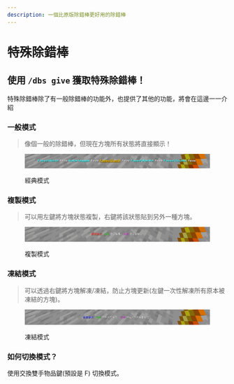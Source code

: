 ```yaml
---
description: 一個比原版除錯棒更好用的除錯棒
---
```


# 特殊除錯棒

## 使用 `/dbs give` 獲取特殊除錯棒！

特殊除錯棒除了有一般除錯棒的功能外，也提供了其他的功能，將會在這邊一一介紹

### **一般模式**

> 像個一般的除錯棒，但現在方塊所有狀態將直接顯示！

<figure><img src="../../.gitbook/assets/image (13).png" alt=""><figcaption><p>經典模式</p></figcaption></figure>

### 複製模式

> 可以用左鍵將方塊狀態複製，右鍵將該狀態貼到另外一種方塊。

<figure><img src="../../.gitbook/assets/image (14).png" alt=""><figcaption><p>複製模式</p></figcaption></figure>

### 凍結模式

> 可以透過右鍵將方塊解凍/凍結，防止方塊更新(左鍵一次性解凍所有原本被凍結的方塊)。

<figure><img src="../../.gitbook/assets/image (15).png" alt=""><figcaption><p>凍結模式</p></figcaption></figure>

### 如何切換模式？

使用交換雙手物品鍵(預設是 F) 切換模式。

